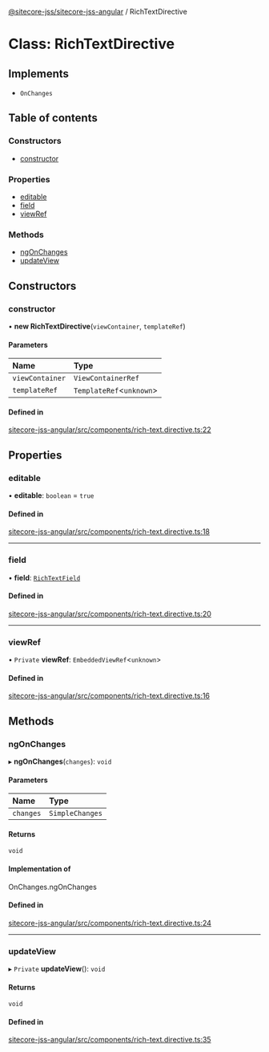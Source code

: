 [@sitecore-jss/sitecore-jss-angular](../README.md) / RichTextDirective

# Class: RichTextDirective

## Implements

- `OnChanges`

## Table of contents

### Constructors

- [constructor](RichTextDirective.md#constructor)

### Properties

- [editable](RichTextDirective.md#editable)
- [field](RichTextDirective.md#field)
- [viewRef](RichTextDirective.md#viewref)

### Methods

- [ngOnChanges](RichTextDirective.md#ngonchanges)
- [updateView](RichTextDirective.md#updateview)

## Constructors

### constructor

• **new RichTextDirective**(`viewContainer`, `templateRef`)

#### Parameters

| Name | Type |
| :------ | :------ |
| `viewContainer` | `ViewContainerRef` |
| `templateRef` | `TemplateRef`<`unknown`\> |

#### Defined in

[sitecore-jss-angular/src/components/rich-text.directive.ts:22](https://github.com/Sitecore/jss/blob/fe629f32/packages/sitecore-jss-angular/src/components/rich-text.directive.ts#L22)

## Properties

### editable

• **editable**: `boolean` = `true`

#### Defined in

[sitecore-jss-angular/src/components/rich-text.directive.ts:18](https://github.com/Sitecore/jss/blob/fe629f32/packages/sitecore-jss-angular/src/components/rich-text.directive.ts#L18)

___

### field

• **field**: [`RichTextField`](../interfaces/RichTextField.md)

#### Defined in

[sitecore-jss-angular/src/components/rich-text.directive.ts:20](https://github.com/Sitecore/jss/blob/fe629f32/packages/sitecore-jss-angular/src/components/rich-text.directive.ts#L20)

___

### viewRef

• `Private` **viewRef**: `EmbeddedViewRef`<`unknown`\>

#### Defined in

[sitecore-jss-angular/src/components/rich-text.directive.ts:16](https://github.com/Sitecore/jss/blob/fe629f32/packages/sitecore-jss-angular/src/components/rich-text.directive.ts#L16)

## Methods

### ngOnChanges

▸ **ngOnChanges**(`changes`): `void`

#### Parameters

| Name | Type |
| :------ | :------ |
| `changes` | `SimpleChanges` |

#### Returns

`void`

#### Implementation of

OnChanges.ngOnChanges

#### Defined in

[sitecore-jss-angular/src/components/rich-text.directive.ts:24](https://github.com/Sitecore/jss/blob/fe629f32/packages/sitecore-jss-angular/src/components/rich-text.directive.ts#L24)

___

### updateView

▸ `Private` **updateView**(): `void`

#### Returns

`void`

#### Defined in

[sitecore-jss-angular/src/components/rich-text.directive.ts:35](https://github.com/Sitecore/jss/blob/fe629f32/packages/sitecore-jss-angular/src/components/rich-text.directive.ts#L35)
